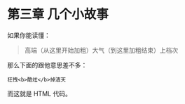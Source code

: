 第三章 几个小故事
===

如果你能读懂：

> 高端（从这里开始加粗）大气（到这里加粗结束）上档次

那么下面的跟他意思差不多：

```
狂拽<b>酷炫</b>掉渣天
```

而这就是 HTML 代码。